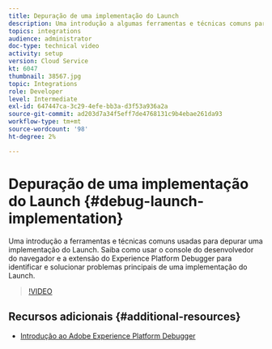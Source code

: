 ```yaml
---
title: Depuração de uma implementação do Launch
description: Uma introdução a algumas ferramentas e técnicas comuns para depurar uma implementação do Launch. Saiba como usar o console do desenvolvedor do navegador e a extensão do Experience Platform Debugger para identificar e solucionar problemas principais de uma implementação do Launch.
topics: integrations
audience: administrator
doc-type: technical video
activity: setup
version: Cloud Service
kt: 6047
thumbnail: 38567.jpg
topic: Integrations
role: Developer
level: Intermediate
exl-id: 647447ca-3c29-4efe-bb3a-d3f53a936a2a
source-git-commit: ad203d7a34f5eff7de4768131c9b4ebae261da93
workflow-type: tm+mt
source-wordcount: '98'
ht-degree: 2%

---
```


# Depuração de uma implementação do Launch {#debug-launch-implementation}

Uma introdução a ferramentas e técnicas comuns usadas para depurar uma implementação do Launch. Saiba como usar o console do desenvolvedor do navegador e a extensão do Experience Platform Debugger para identificar e solucionar problemas principais de uma implementação do Launch.

>[!VIDEO](https://video.tv.adobe.com/v/38567?quality=12&learn=on)

## Recursos adicionais {#additional-resources}

* [Introdução ao Adobe Experience Platform Debugger](https://experienceleague.adobe.com/docs/debugger-learn/tutorials/experience-platform-debugger/introduction-to-the-experience-platform-debugger.html)
